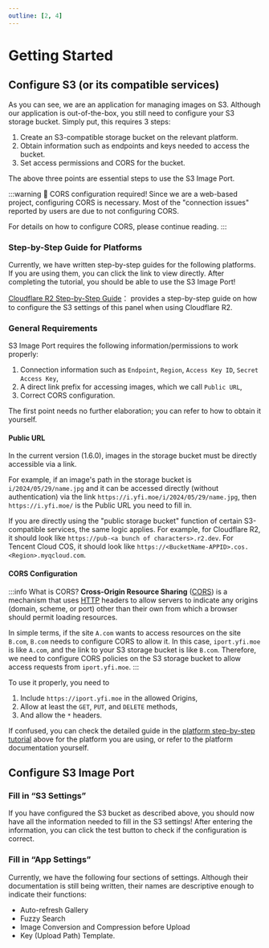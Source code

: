 ```yaml
---
outline: [2, 4]
---
```


# Getting Started

## Configure S3 (or its compatible services)

As you can see, we are an application for managing images on S3. Although our application is out-of-the-box, you still need to configure your S3 storage bucket. Simply put, this requires 3 steps:

1. Create an S3-compatible storage bucket on the relevant platform.
2. Obtain information such as endpoints and keys needed to access the bucket.
3. Set access permissions and CORS for the bucket.

The above three points are essential steps to use the S3 Image Port.

:::warning :red_circle: CORS configuration required!
Since we are a web-based project, configuring CORS is necessary. Most of the "connection issues" reported by users are due to not configuring CORS.

For details on how to configure CORS, please continue reading.
:::

### Step-by-Step Guide for Platforms

Currently, we have written step-by-step guides for the following platforms. If you are using them, you can click the link to view directly. After completing the tutorial, you should be able to use the S3 Image Port!

[Cloudflare R2 Step-by-Step Guide](/guide/for-cloudflare-r2)： provides a step-by-step guide on how to configure the S3 settings of this panel when using Cloudflare R2.

### General Requirements

S3 Image Port requires the following information/permissions to work properly:

1. Connection information such as `Endpoint`, `Region`, `Access Key ID`, `Secret Access Key`,
2. A direct link prefix for accessing images, which we call `Public URL`,
3. Correct CORS configuration.

The first point needs no further elaboration; you can refer to how to obtain it yourself.

#### Public URL

In the current version (1.6.0), images in the storage bucket must be directly accessible via a link.

For example, if an image's path in the storage bucket is `i/2024/05/29/name.jpg` and it can be accessed directly (without authentication) via the link `https://i.yfi.moe/i/2024/05/29/name.jpg`, then `https://i.yfi.moe/` is the Public URL you need to fill in.

If you are directly using the "public storage bucket" function of certain S3-compatible services, the same logic applies. For example, for Cloudflare R2, it should look like `https://pub-<a bunch of characters>.r2.dev`. For Tencent Cloud COS, it should look like `https://<BucketName-APPID>.cos.<Region>.myqcloud.com`.

#### CORS Configuration

:::info What is CORS?
**Cross-Origin Resource Sharing** ([CORS](https://developer.mozilla.org/en-US/docs/Glossary/CORS)) is a mechanism that uses [HTTP](https://developer.mozilla.org/en-US/docs/Glossary/HTTP) headers to allow servers to indicate any origins (domain, scheme, or port) other than their own from which a browser should permit loading resources.

In simple terms, if the site `A.com` wants to access resources on the site `B.com`, `B.com` needs to configure CORS to allow it. In this case, `iport.yfi.moe` is like `A.com`, and the link to your S3 storage bucket is like `B.com`. Therefore, we need to configure CORS policies on the S3 storage bucket to allow access requests from `iport.yfi.moe`.
:::

To use it properly, you need to

1. Include `https://iport.yfi.moe` in the allowed Origins,
2. Allow at least the `GET`, `PUT`, and `DELETE` methods,
3. And allow the `*` headers.

If confused, you can check the detailed guide in the [platform step-by-step tutorial](#step-by-step-guide-for-platforms) above for the platform you are using, or refer to the platform documentation yourself.

## Configure S3 Image Port

### Fill in “S3 Settings”

If you have configured the S3 bucket as described above, you should now have all the information needed to fill in the S3 settings! After entering the information, you can click the test button to check if the configuration is correct.

### Fill in “App Settings”

Currently, we have the following four sections of settings. Although their documentation is still being written, their names are descriptive enough to indicate their functions:

- Auto-refresh Gallery
- Fuzzy Search
- Image Conversion and Compression before Upload
- Key (Upload Path) Template.
